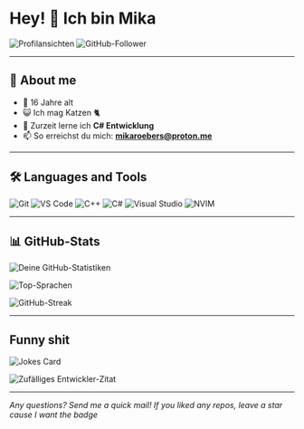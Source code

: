 # Hey! 👋 Ich bin Mika

![Profilansichten](https://komarev.com/ghpvc/?username=mroeb&color=blueviolet) 
![GitHub-Follower](https://img.shields.io/github/followers/mroeb?label=Follow&style=social)

---

## 🚀 About me

- 🎂 16 Jahre alt
- 😺 Ich  mag Katzen 🐈
- 🌱 Zurzeit lerne ich **C# Entwicklung**
- 📫 So erreichst du mich: **mikaroebers@proton.me**

---

## 🛠️ Languages and Tools

![Git](https://img.shields.io/badge/-Git-F05032?style=flat-square&logo=git&logoColor=white)
![VS Code](https://img.shields.io/badge/-VS%20Code-007ACC?style=flat-square&logo=visual-studio-code&logoColor=white)
![C++](https://img.shields.io/badge/-C++-00599C?style=flat-square&logo=c%2B%2B&logoColor=white)
![C#](https://img.shields.io/badge/-C%23-239120?style=flat-square&logo=c-sharp&logoColor=white)
![Visual Studio](https://img.shields.io/badge/-Visual%20Studio-5C2D91?style=flat-square&logo=visual-studio&logoColor=white)
![NVIM](https://img.shields.io/badge/-NVIM-447dac?style=flat-square&logo=neovim&logoColor=green)

---

## 📊 GitHub-Stats
![Deine GitHub-Statistiken](https://github-readme-stats.vercel.app/api?username=mroeb&show_icons=true&theme=radical)

![Top-Sprachen](https://github-readme-stats.vercel.app/api/top-langs/?username=mroeb&layout=compact&theme=radical)


![GitHub-Streak](https://github-readme-streak-stats.herokuapp.com/?user=mroeb&theme=radical)

---
## Funny shit

![Jokes Card](https://readme-jokes.vercel.app/api)

![Zufälliges Entwickler-Zitat](https://quotes-github-readme.vercel.app/api?type=horizontal)

---

*Any questions? Send me a quick mail! If you liked any repos, leave a star cause I want the badge*
